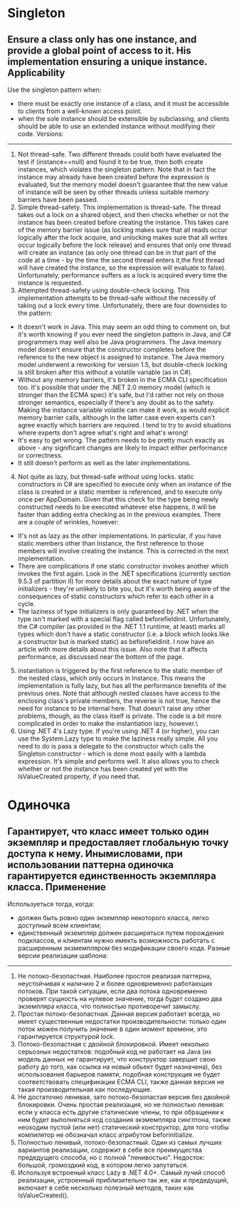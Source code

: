﻿Singleton
========
Ensure a class only has one instance, and provide a global point of access to it. His implementation ensuring a unique instance.
Applicability
--------------
Use the singleton pattern when:
* there must be exactly one instance of a class, and it must be accessible to clients from a well-known access point.
* when the sole instance should be extensible by subclassing, and clients should be able to use an extended instance without modifying their code.
Versions:
-----------
1. Not thread-safe. Two different threads could both have evaluated the test if (instance==null) and found it to be true, then both create instances, which violates the singleton pattern. Note that in fact the instance may already have been created before the expression is evaluated, but the memory model doesn't guarantee that the new value of instance will be seen by other threads unless suitable memory barriers have been passed.
2. Simple thread-safety. This implementation is thread-safe. The thread takes out a lock on a shared object, and then checks whether or not the instance has been created before creating the instance. This takes care of the memory barrier issue (as locking makes sure that all reads occur logically after the lock acquire, and unlocking makes sure that all writes occur logically before the lock release) and ensures that only one thread will create an instance (as only one thread can be in that part of the code at a time - by the time the second thread enters it,the first thread will have created the instance, so the expression will evaluate to false). Unfortunately, performance suffers as a lock is acquired every time the instance is requested.
3. Attempted thread-safety using double-check locking. This implementation attempts to be thread-safe without the necessity of taking out a lock every time. Unfortunately, there are four downsides to the pattern:
* It doesn't work in Java. This may seem an odd thing to comment on, but it's worth knowing if you ever need the singleton pattern in Java, and C# programmers may well also be Java programmers. The Java memory model doesn't ensure that the constructor completes before the reference to the new object is assigned to instance. The Java memory model underwent a reworking for version 1.5, but double-check locking is still broken after this without a volatile variable (as in C#).
* Without any memory barriers, it's broken in the ECMA CLI specification too. It's possible that under the .NET 2.0 memory model (which is stronger than the ECMA spec) it's safe, but I'd rather not rely on those stronger semantics, especially if there's any doubt as to the safety. Making the instance variable volatile can make it work, as would explicit memory barrier calls, although in the latter case even experts can't agree exactly which barriers are required. I tend to try to avoid situations where experts don't agree what's right and what's wrong!
* It's easy to get wrong. The pattern needs to be pretty much exactly as above - any significant changes are likely to impact either performance or correctness.
* It still doesn't perform as well as the later implementations.
4. Not quite as lazy, but thread-safe without using locks. static constructors in C# are specified to execute only when an instance of the class is created or a static member is referenced, and to execute only once per AppDomain. Given that this check for the type being newly constructed needs to be executed whatever else happens, it will be faster than adding extra checking as in the previous examples. There are a couple of wrinkles, however:
* It's not as lazy as the other implementations. In particular, if you have static members other than Instance, the first reference to those members will involve creating the instance. This is corrected in the next implementation.
* There are complications if one static constructor invokes another which invokes the first again. Look in the .NET specifications (currently section 9.5.3 of partition II) for more details about the exact nature of type initializers - they're unlikely to bite you, but it's worth being aware of the consequences of static constructors which refer to each other in a cycle.
* The laziness of type initializers is only guaranteed by .NET when the type isn't marked with a special flag called beforefieldinit. Unfortunately, the C# compiler (as provided in the .NET 1.1 runtime, at least) marks all types which don't have a static constructor (i.e. a block which looks like a constructor but is marked static) as beforefieldinit. I now have an article with more details about this issue. Also note that it affects performance, as discussed near the bottom of the page.
5. instantiation is triggered by the first reference to the static member of the nested class, which only occurs in Instance. This means the implementation is fully lazy, but has all the performance benefits of the previous ones. Note that although nested classes have access to the enclosing class's private members, the reverse is not true, hence the need for instance to be internal here. That doesn't raise any other problems, though, as the class itself is private. The code is a bit more complicated in order to make the instantiation lazy, however.\
6. Using .NET 4's Lazy<T> type. If you're using .NET 4 (or higher), you can use the System.Lazy<T> type to make the laziness really simple. All you need to do is pass a delegate to the constructor which calls the Singleton constructor - which is done most easily with a lambda expression.  It's simple and performs well. It also allows you to check whether or not the instance has been created yet with the IsValueCreated property, if you need that.

Одиночка
========
Гарантирует, что класс имеет только один экземпляр и предоставляет глобальную точку доступа к нему. Инымисловами, при использовании паттерна одиночка гарантируется единственность экземпляра класса.
Применение
----------------
Используеться тогда, когда:
* должен быть ровно один экземпляр некоторого класса, легко доступный всем клиентам;
* единственный экземпляр должен расширяться путем порождения подклассов, и клиентам нужно имекть возможность работать с расширенным экзмемпляром без модификации своего кода.
Разные версии реализации шаблона:
-------------------------------------------------
1. Не потоко-безопастная. Наиболее простоя реализая паттерна, неустойчивая к наличию 2 и более одновременно работающих потоков. При такой ситуации, если два потока одновременно проверят сущность на нулевое значение, тогда будет создано два экземпляра класса, что полностью противоречит замыслу.
2. Простая потоко-безопастная. Данная версия работает всегда, но имеет существенные недостатки производительности: только один поток можен получить значение в один момент времени, это гарантируется структурой lock.
3. Потоко-безопастная с двойной блокировкой. Имеет неколько серьозных недостатков: подобный код не работает на Java (их модель данных не гарантирует, что конструктор завершит свою работу до того, как ссылка на новый обьект будет назначена), без использования барьеров памяти, подобная конструкция не будет соответствовать спецификации ECMA CLI, также данная версия не такая производительная как последующие.
4. Не достаточно ленивая, зато потоко-безопастая версия без двойной блокировки. Очень простая реализация, но не полностью ленивая: если у класса есть другие статические члены, то при обращении к ним будет выполняться код создания экзмемпляра синглтона, также неоходим пустой (или нет) статический конструктор, для того чтобы компилятор не обозначал класс атрибутом beforinitialize.
5. Полностью ленивый, потоко-безопастный. Один из самых лучших вариантов реализации, содержит в себе все преимущества предедущего способа, но с полной "ленивостью". Недосток: большой, громоздкий код, в котором легко запутаться.
6. Используя встроеный класс Lazy<T> в .NET 4.0+. Самый лучий способ реализации, устроенный приблизительно так же, как и предедущий, включает в себе несколько полезный методов, таких как IsValueCreated().
